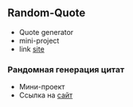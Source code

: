 ## Random-Quote
- Quote generator
- mini-project
- link [site](https://avoranc.github.io/Random-Quote/)

### Рандомная генерация цитат
- Мини-проект
- Ссылка на [сайт](https://avoranc.github.io/Random-Quote/) 
